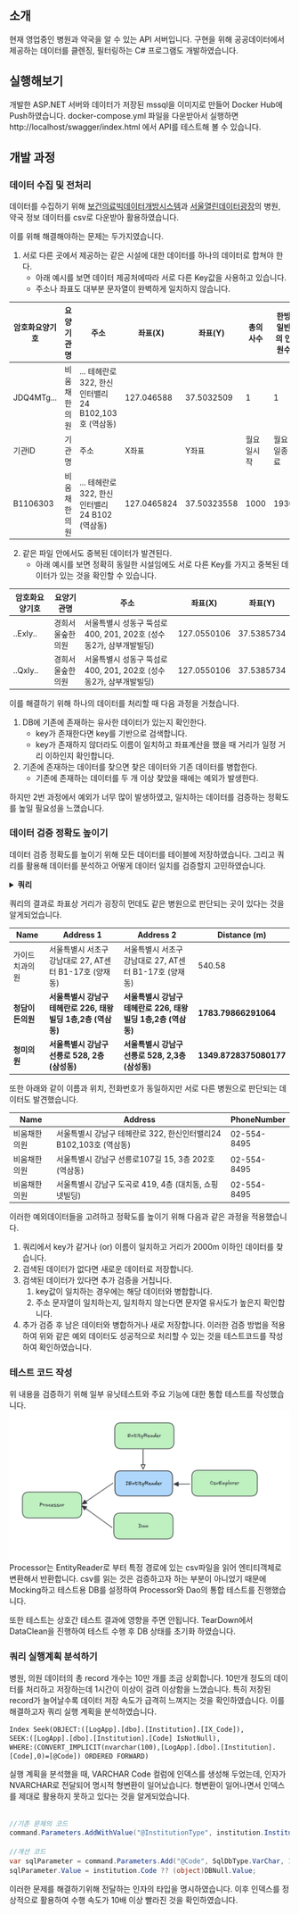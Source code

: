 ## 소개
현재 영업중인 병원과 약국을 알 수 있는 API 서버입니다.
구현을 위해 공공데이터에서 제공하는 데이터를 클렌징, 필터링하는 C# 프로그램도 개발하였습니다.

## 실행해보기
개발한 ASP.NET 서버와 데이터가 저장된 mssql을 이미지로 만들어 Docker Hub에 Push하였습니다.
docker-compose.yml 파일을 다운받아서 실행하면 http://localhost/swagger/index.html 에서 API를 테스트해 볼 수 있습니다.

## 개발 과정
### 데이터 수집 및 전처리
데이터를 수집하기 위해 [보건의료빅데이터개방시스템](https://opendata.hira.or.kr/op/opc/selectOpenData.do?sno=11925&publDataTpCd=&searchCnd=ttl&searchWrd=전국&pageIndex=1)과
[서울열린데이터광장](https://data.seoul.go.kr/dataList/OA-20337/S/1/datasetView.do?tab=A)의 병원, 약국 정보 데이터를 csv로 다운받아 활용하였습니다.

이를 위해 해결해야하는 문제는 두가지였습니다.
1. 서로 다른 곳에서 제공하는 같은 시설에 대한 데이터를 하나의 데이터로 합쳐야 한다.
    - 아래 예시를 보면 데이터 제공처에따라 서로 다른 Key값을 사용하고 있습니다.
    - 주소나 좌표도 대부분 문자열이 완벽하게 일치하지 않습니다.

| 암호화요양기호    | 요양기관명 | 주소                                     | 좌표(X) | 좌표(Y) | 총의사수  | 한방일반의 인원수 |
|------------|------------|----------------------------------------|---------|---------|-------|------------------|
| JDQ4MTg... | 비움채한의원 | ... 테헤란로 322, 한신인터밸리24 B102,103호 (역삼동) | 127.046588 | 37.5032509 | 1     | 1 |
| 기관ID       | 기관명 | 주소                                     | X좌표 | Y좌표 | 월요일시작 | 월요일종료 | 
| B1106303   | 비움채한의원 | ... 테헤란로 322, 한신인터밸리24 B102 (역삼동)      | 127.0465824 | 37.50323558 | 1000  | 1930 |

2. 같은 파일 안에서도 중복된 데이터가 발견된다.
    - 아래 예시를 보면 정확히 동일한 시설임에도 서로 다른 Key를 가지고 중복된 데이터가 있는 것을 확인할 수 있습니다.

| 암호화요양기호  | 요양기관명 | 주소 | 좌표(X) | 좌표(Y) |
|----------|------------|------|---------|---------|
| ..ExIy.. | 경희서울숲한의원 | 서울특별시 성동구 뚝섬로 400, 201, 202호 (성수동2가, 삼부개발빌딩) | 127.0550106 | 37.5385734 |
| ..QxIy.. | 경희서울숲한의원 | 서울특별시 성동구 뚝섬로 400, 201, 202호 (성수동2가, 삼부개발빌딩) | 127.0550106 | 37.5385734 |

이를 해결하기 위해 하나의 데이터를 처리할 때 다음 과정을 거쳤습니다.
1. DB에 기존에 존재하는 유사한 데이터가 있는지 확인한다.
   - key가 존재한다면 key를 기반으로 검색합니다.
   - key가 존재하지 않더라도 이름이 일치하고 좌표계산을 했을 때 거리가 일정 거리 이하인지 확인합니다. 
2. 기존에 존재하는 데이터를 찾으면 찾은 데이터와 기존 데이터를 병합한다.
   - 기존에 존재하는 데이터를 두 개 이상 찾았을 때에는 예외가 발생한다.

하지만 2번 과정에서 예외가 너무 많이 발생하였고, 일치하는 데이터를 검증하는 정확도를 높일 필요성을 느꼈습니다.


### 데이터 검증 정확도 높이기
데이터 검증 정확도를 높이기 위해 모든 데이터를 테이블에 저장하였습니다. 
그리고 쿼리를 활용해 데이터를 분석하고 어떻게 데이터 일치를 검증할지 고민하였습니다.

<details>
  <summary><strong>쿼리</strong></summary>

  ```sql
  WITH InstitutionPairs AS (
      SELECT
          a.Name as Name,
          a.Address as Address1,
          b.Address as Address2,
          a.Location.STDistance(b.Location) as Distance_In_Meters,
          a.Location.STAsText() as point1,
          b.Location.STAsText() as point2,
          a.PhoneNumber as number1,
          b.PhoneNumber as number2,
          ROW_NUMBER() OVER (ORDER BY a.Name, a.Id, b.Id) as RowNum
      FROM Institution a
      JOIN Institution b ON
          a.Name = b.Name AND
          a.Id < b.Id AND
          a.Location.STDistance(b.Location) < 3000 AND
          a.Location.STDistance(b.Location) > 1000
  )
  SELECT
      Name,
      Address1,
      Address2,
      Distance_In_Meters,
      point1,
      point2,
      number1,
      number2
  FROM InstitutionPairs;
  ```
</details>

쿼리의 결과로  좌표상 거리가 굉장히 먼데도 같은 병원으로 판단되는 곳이 있다는 것을 알게되었습니다.

| Name | Address 1 | Address 2 | Distance (m) |
| --- | --- | --- | --- |
| 가이드치과의원 | 서울특별시 서초구 강남대로 27, AT센터 B1-17호 (양재동) | 서울특별시 서초구 강남대로 27, AT센터 B1-17호 (양재동) | 540.58 |
| **청담이든의원** | **서울특별시 강남구 테헤란로 226, 태왕빌딩 1층,2층 (역삼동)** | **서울특별시 강남구 테헤란로 226, 태왕빌딩 1층,2층 (역삼동)** | **1783.79866291064** |
| **청미의원** | **서울특별시 강남구 선릉로 528, 2층 (삼성동)** | **서울특별시 강남구 선릉로 528, 2,3층 (삼성동)** | **1349.8728375080177** |

또한 아래와 같이 이름과 위치, 전화번호가 동일하지만 서로 다른 병원으로 판단되는 데이터도 발견했습니다.

| Name | Address | PhoneNumber |
| --- | --- | --- |
| 비움채한의원 | 서울특별시 강남구 테헤란로 322, 한신인터밸리24 B102,103호 (역삼동) | 02-554-8495 |
| 비움채한의원 | 서울특별시 강남구 선릉로107길 15, 3층 202호 (역삼동) | 02-554-8495 |
| 비움채한의원 | 서울특별시 강남구 도곡로 419, 4층 (대치동, 쇼핑넷빌딩) | 02-554-8495 |

이러한 예외데이터들을 고려하고 정확도를 높이기 위해 다음과 같은 과정을 적용했습니다.
1. 쿼리에서 key가 같거나 (or) 이름이 일치하고 거리가 2000m 이하인 데이터를 찾습니다.
2. 검색된 데이터가 없다면 새로운 데이터로 저장합니다.
3. 검색된 데이터가 있다면 추가 검증을 거칩니다.
   1. key값이 일치하는 경우에는 해당 데이터와 병합합니다.
   2. 주소 문자열이 일치하는지, 일치하지 않는다면 문자열 유사도가 높은지 확인합니다.
4. 추가 검증 후 남은 데이터와 병합하거나 새로 저장합니다.
이러한 검증 방법을 적용하여 위와 같은 예외 데이터도 성공적으로 처리할 수 있는 것을 테스트코드를 작성하여 확인하였습니다.

### 테스트 코드 작성
위 내용을 검증하기 위해 일부 유닛테스트와 주요 기능에 대한 통합 테스트를 작성했습니다.
![이미지](diagram.png)
Processor는 EntityReader로 부터 특정 경로에 있는 csv파일을 읽어 엔티티객체로 변환해서 반환합니다.
csv를 읽는 것은 검증하고자 하는 부분이 아니었기 때문에 Mocking하고 테스트용 DB를 설정하여 Processor와 Dao의 통합 테스트를 진행했습니다.

또한 테스트는 상호간 테스트 결과에 영향을 주면 안됩니다.
TearDown에서 DataClean을 진행하여 테스트 수행 후 DB 상태를 초기화 하였습니다.

### 쿼리 실행계획 분석하기
병원, 의원 데이터의 총 record 개수는 10만 개를 조금 상회합니다.
10만개 정도의 데이터를 처리하고 저장하는데 1시간이 이상이 걸려 이상함을 느꼈습니다.
특히 저장된 record가 늘어날수록 데이터 저장 속도가 급격히 느껴지는 것을 확인하였습니다.
이를 해결하고자 쿼리 실행 계획을 분석하였습니다.

```
Index Seek(OBJECT:([LogApp].[dbo].[Institution].[IX_Code]), 
SEEK:([LogApp].[dbo].[Institution].[Code] IsNotNull),  
WHERE:(CONVERT_IMPLICIT(nvarchar(100),[LogApp].[dbo].[Institution].[Code],0)=[@Code]) ORDERED FORWARD)
```
실행 계획을 분석했을 때, VARCHAR Code 컬럼에 인덱스를 생성해 두었는데, 
인자가 NVARCHAR로 전달되어 명시적 형변환이 일어났습니다. 
형변환이 일어나면서 인덱스를 제대로 활용하지 못하고 있다는 것을 알게되었습니다.

```csharp

//기존 문제의 코드
command.Parameters.AddWithValue("@InstitutionType", institution.InstitutionType.ToString());

//개선 코드
var sqlParameter = command.Parameters.Add("@Code", SqlDbType.VarChar, 100);
sqlParameter.Value = institution.Code ?? (object)DBNull.Value;
```
이러한 문제를 해결하기위해 전달하는 인자의 타입을 명시하였습니다.
이후 인덱스를 정상적으로 활용하여 수행 속도가 10배 이상 빨라진 것을 확인하였습니다.